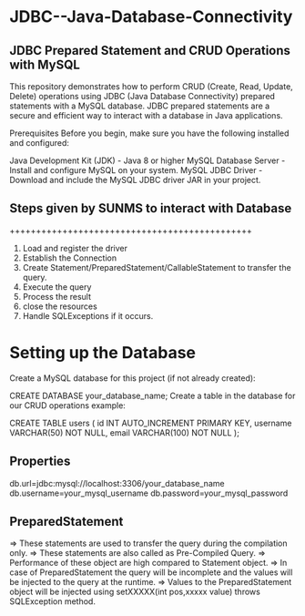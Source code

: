 # JDBC--Java-Database-Connectivity

## JDBC Prepared Statement and CRUD Operations with MySQL
This repository demonstrates how to perform CRUD (Create, Read, Update, Delete) operations using JDBC (Java Database Connectivity) prepared statements with a MySQL database. JDBC prepared statements are a secure and efficient way to interact with a database in Java applications.

Prerequisites
Before you begin, make sure you have the following installed and configured:

Java Development Kit (JDK) - Java 8 or higher
MySQL Database Server - Install and configure MySQL on your system.
MySQL JDBC Driver - Download and include the MySQL JDBC driver JAR in your project.

## Steps given by SUNMS to interact with Database
++++++++++++++++++++++++++++++++++++++++++++++
1. Load and register the driver
2. Establish the Connection
3. Create Statement/PreparedStatement/CallableStatement to transfer the query.
4. Execute the query
5. Process the result
6. close the resources
7. Handle SQLExceptions if it occurs.
   
# Setting up the Database
Create a MySQL database for this project (if not already created):

CREATE DATABASE your_database_name;
Create a table in the database for our CRUD operations example:

CREATE TABLE users (
    id INT AUTO_INCREMENT PRIMARY KEY,
    username VARCHAR(50) NOT NULL,
    email VARCHAR(100) NOT NULL
);

## Properties
db.url=jdbc:mysql://localhost:3306/your_database_name
db.username=your_mysql_username
db.password=your_mysql_password

## PreparedStatement
=> These statements are used to transfer the query during the compilation only.
=> These statements are also called as Pre-Compiled Query.
=> Performance of these object are high compared to Statement object.
=> In case of PreparedStatement the query will be incomplete and the values will
be injected to the query at the runtime.
=> Values to the PreparedStatement object will be injected using setXXXXX(int
pos,xxxxx value) throws SQLException method.
